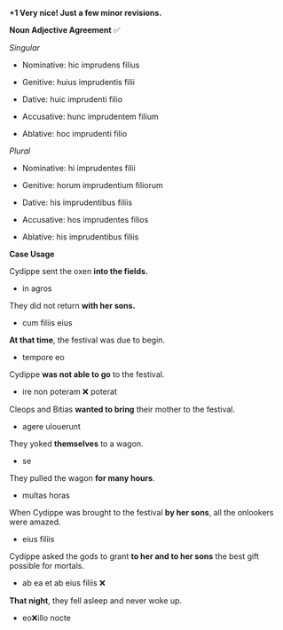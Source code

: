 **+1 Very nice!  Just a few minor revisions.**

**Noun Adjective Agreement**  ✅

*Singular*

- Nominative: hic imprudens filius

- Genitive: huius imprudentis filii

- Dative: huic imprudenti filio

- Accusative: hunc imprudentem filium

- Ablative: hoc imprudenti filio


*Plural*

- Nominative: hi imprudentes filii

- Genitive: horum imprudentium filiorum

- Dative: his imprudentibus filiis

- Accusative: hos imprudentes filios

- Ablative: his imprudentibus filiis


**Case Usage**

Cydippe sent the oxen **into the fields.**
- in agros

They did not return **with her sons.**
- cum filiis eius

**At that time**, the festival was due to begin.
- tempore eo

Cydippe **was not able to go** to the festival.
- ire non poteram ❌ poterat

Cleops and Bitias **wanted to bring** their mother to the festival.
- agere ulouerunt

They yoked **themselves** to a wagon.
- se

They pulled the wagon **for many hours**.
- multas horas

When Cydippe was brought to the festival **by her sons**, all the onlookers were amazed.
- eius filiis

Cydippe asked the gods to grant **to her and to her sons** the best gift possible for mortals.
- ab ea et ab eius filiis ❌

**That night**, they fell asleep and never woke up.
- eo❌illo nocte
